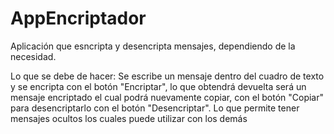 # AppEncriptador
Aplicación que esncripta y desencripta mensajes, dependiendo de la necesidad.

Lo que se debe de hacer:
Se escribe un mensaje dentro del cuadro de texto y se encripta con el botón "Encriptar", lo que obtendrá devuelta será un mensaje encriptado 
el cual podrá nuevamente copiar, con el botón "Copiar" para desencriptarlo con el botón "Desencriptar". Lo que permite tener mensajes
ocultos los cuales puede utilizar con los demás
